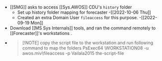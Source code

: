 - [[SMG]] asks to access [[Sys.AWOS]] CDU's `history` folder
	- Set up history folder mapping for forecaster -[[2022-10-06 Thu]]
	- Created an extra Domain User `fileaccess` for this purpose. -[[2022-09-19 Mon]]
- Download [[MS Sys Internals]] tools, and ran the command remotely to [[Forecaster]]'s workstations .
- > [!NOTE] copy the script file to the workstation and run following command to map the folders
  > PsExec64 \\WORKSTATION08 -u awos.miv\fileaccess -p Vailala2015 the-script-file
